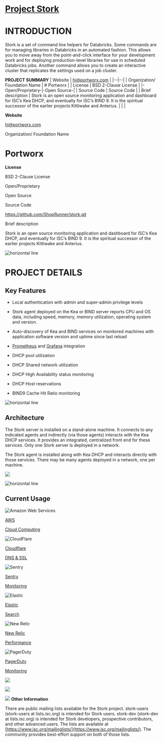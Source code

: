 ﻿# [Project Stork](https://joinup.ec.europa.eu/collection/spain-center-technology-transfer/solution/project-stork)

  
  

# INTRODUCTION

Stork is a set of command line helpers for Databricks. Some commands are for managing libraries in Databricks in an automated fashion. This allows you to move away from the point-and-click interface for your development work and for deploying production-level libraries for use in scheduled Databricks jobs. Another command allows you to create an interactive cluster that replicates the settings used on a job cluster.

  

**PROJECT SUMMARY**
| Website | [hi@portworx.com](mailto:hi@portworx.com) |
|--|--|
| Organization/ Foundation Name | # Portworx |
| License | BSD 2-Clause License |
|-Open/Proprietary-|-Open Source-|
| Source Code | Source Code |
| Brief description | Stork is an open source monitoring application and dashboard for ISC’s Kea DHCP, and eventually for ISC’s BIND 9. It is the spiritual successor of the earlier projects Kittiwake and Anterius. |
|  |  







  
  

**Website**

[hi@portworx.com](mailto:hi@portworx.com)

  

Organization/ Foundation Name

# Portworx

****License****

BSD 2-Clause License

Open/Proprietary

Open Source

Source Code

https://github.com/ShopRunner/stork.git

Brief description

Stork is an open source monitoring application and dashboard for ISC’s Kea DHCP, and eventually for ISC’s BIND 9. It is the spiritual successor of the earlier projects Kittiwake and Anterius.

  
  
  
  
  
  

![](https://lh5.googleusercontent.com/G5hEQKkgAVFJV9z24qQbclNIsbhMayurOf059_2x1yet6UnykD3g7B86aPqekGq2PtQu3VnF6cW5dZ54Zo1sbpNp4jsupcpnTift2R-WDIdvQTGXIZJ8LJw0_QEfYVjfKVXUzGu-nXMkj0Dd "horizontal line")

  

# PROJECT DETAILS

  

## Key Features

-   Local authentication with admin and super-admin privilege levels
    
-   Stork agent deployed on the Kea or BIND server reports CPU and OS data, including speed, memory, memory utilization, operating system and version.
    
-   Auto-discovery of Kea and BIND services on monitored machines with application software version and uptime since last reload
    
-   [Prometheus](https://prometheus.io/) and [Grafana](https://grafana.com/) integration
    
-   DHCP pool utilization
    
-   DHCP Shared network utilization
    
-   DHCP High Availability status monitoring
    
-   DHCP Host reservations
    
-   BIND9 Cache Hit Ratio monitoring
    

  
  

![](https://lh5.googleusercontent.com/G5hEQKkgAVFJV9z24qQbclNIsbhMayurOf059_2x1yet6UnykD3g7B86aPqekGq2PtQu3VnF6cW5dZ54Zo1sbpNp4jsupcpnTift2R-WDIdvQTGXIZJ8LJw0_QEfYVjfKVXUzGu-nXMkj0Dd "horizontal line")

  
  

## Architecture

The Stork server is installed on a stand-alone machine. It connects to any indicated agents and indirectly (via those agents) interacts with the Kea DHCP services. It provides an integrated, centralized front end for these services. Only one Stork server is deployed in a network.

  

The Stork agent is installed along with Kea DHCP and interacts directly with those services. There may be many agents deployed in a network, one per machine.

  
  

![](https://lh6.googleusercontent.com/x1SEt64B2_4w1KD6Hm5GCG_2bOJ_gIX-y_dYBzRPgPU04UMmX2J3tmxlAF6WU533h1xkMzluccMj9xh0I_kycem_EwSfYDUXS16hPmvafjFLBqsKATFpFhl6OIDHyQ7fSHrYtPuBujxwnm-X)

  
  
  
  

![](https://lh5.googleusercontent.com/G5hEQKkgAVFJV9z24qQbclNIsbhMayurOf059_2x1yet6UnykD3g7B86aPqekGq2PtQu3VnF6cW5dZ54Zo1sbpNp4jsupcpnTift2R-WDIdvQTGXIZJ8LJw0_QEfYVjfKVXUzGu-nXMkj0Dd "horizontal line")

  

## Current Usage

![Amazon Web Services](https://lh4.googleusercontent.com/V1YXIdLgJjK6j2uIZInPgSSBV3OwgjbJjYd-n1FC2c16u4u0-41u-EMBU5bH_keb-TBTq0Ch3cZ4AZy_ce4LPHE4eld3hEUlNDyLUqGlUzoHJTMt3R8gQXZlGu893PL7SKkJTxKmK5fde3bF)

[AWS](https://aws.amazon.com/)

[Cloud Computing](https://aws.amazon.com/)

![CloudFlare](https://lh4.googleusercontent.com/vUOhHqNfL9up2ZSP5WXzFoa9rEH9KqNbd2GF7uXMjuIl9k6hy3DqCVcDzjKnJLShOBQTFCKLUbWv3RkJKUBIU7cQu9ezX5IjYxTCOlNsbH3PMhYlUXTiaoGEc4ykWiSMQjTTgxTFBIvdm8DH)

[Cloudflare](https://cloudflare.com/)

[DNS & SSL](https://cloudflare.com/)

![Sentry](https://lh4.googleusercontent.com/htCk50LopQtfkBERcKpzHAMediRJjyw6ck1T4oc-YHK3NqoSASif_uvSS2jDDWib24WfxgCYtJoQl9pXD3cN5QudElDzMklj7dNWs2WvN-CPOxLvW_xL2JKHaRKXnsxTYcVHqvMHySrmO3ZS)

[Sentry](https://sentry.io/)

[Monitoring](https://sentry.io/)

![Elastic](https://lh6.googleusercontent.com/iCoyDsyr5_8F8Ikp3GPFuKX3MYlxOAPoa5y6y0duXXNUS2_Cl0YD4G7UIARGtIal8pj_v4M-K1T47jjS30Hq9W7WvXStspCSn3xQFkjMmyVmk7USw9YBCLJfQHB_RIbAiVY8aLsRZL-YTm3o)

[Elastic](https://www.elastic.co/)

[Search](https://www.elastic.co/)

![New Relic](https://lh5.googleusercontent.com/deiL9MHV5m3qk11_JxJs0_y4yAe6qawcU3h08s-bi8GSe8YZwF8IpN7YzmrREYboXuQpI1pksHlb9m6gJmwLSyNNoLL7P5zxfVaRUi8DfNFYv2yRJiqrz3lZS_nbPzKeACKCg-m1Fo_MPFHe)

[New Relic](https://newrelic.com/)

[Performance](https://newrelic.com/)

![PagerDuty](https://lh4.googleusercontent.com/8OLXRgxOtH7oeSb3eZhrjl27OkhJhChwwjHY8Sx1jLMCdPzxyvCJKLwbzZZ3178UWvZjxjFbYgIaTbxMeUSsQaZVNQc4ykOSMRr9EbgRQhpmyKj5aEEKiEAdOIxQICqILFyYbXIDYsgpSsdz)

[PagerDuty](https://www.pagerduty.com/)

[Monitoring](https://www.pagerduty.com/)

![](https://lh5.googleusercontent.com/gBemvekH6cCkqqp7h8fgRNDnPniLlL8_7W5EvkiiDDHWNqT7qGJTxXfN_T5IKSbmu5dXxFQ4KXkxL-_uDNUo8rr3WhAkv-akjoXti8EtgRNATN7AlKvDrT8Nd0NuJ6zzBiXhIPd3e2uQKbRM)

![](https://lh6.googleusercontent.com/ebwF-6bK1zzhM0E9JUsfMmfxI_f926SQhorFa_wSgPLraTIvf7bF2PreQBlr0W_dI35fvuYltYCrwGXa1ygr6-Dl9Q5Mm8wefssVHjQcuvH6_mzqRF9q8kXO-_tZDI0x_lMhnKTAMlYqlsbj)

![](https://lh3.googleusercontent.com/0e9XaqHVmw654-5zWDQw3yZJcZZKFeV4KGgcT1S-KmWUJ7kNCT2yU1o-H6dYmhy5dumT6poq-wsQugSmWwuvTvk6MxIb_q0cdRYjI3vcB-pIdYBgSRn4IBpjLJsKlWQMtFirO1dXTK769hMc)
**Other Information**

There are public mailing lists available for the Stork project. stork-users (stork-users at lists.isc.org) is intended for Stork users. stork-dev (stork-dev at lists.isc.org) is intended for Stork developers, prospective contributors, and other advanced users. The lists are available at [https://www.isc.org/mailinglists/](https://www.isc.org/mailinglists/). The community provides best-effort support on both of those lists.
